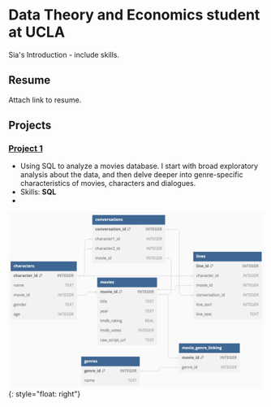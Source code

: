 # Data Theory and Economics student at UCLA
Sia's Introduction - include skills.

## Resume
Attach link to resume.

## Projects
### [Project 1](https://phulambrikarsia.github.io/movies-project/)

- Using SQL to analyze a movies database. I start with broad exploratory analysis about the data, and then delve deeper into genre-specific characteristics of movies, characters and dialogues.
- Skills: **SQL**
- 
![](/assets/img/schema.png){: style="float: right"}

